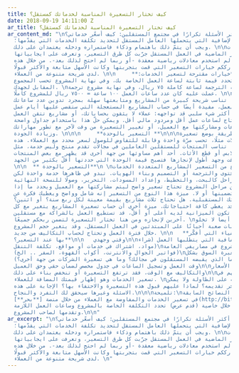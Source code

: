```yaml
---
title: كيف تختار التسعيرة المناسبة لخدماتك كمستقل؟
date: 2018-09-19 14:11:00 Z
ar_title: كيف تختار التسعيرة المناسبة لخدماتك كمستقل؟
ar_content_md: "\nأحد أكثر الأسئلة تكرارًا في مجتمع المستقلين: كيف أسعّر خدماتي؟ \nهذه
  المسؤولية الإضافية التي يتحملها العامل المستقل لتحديد تكلفة الخدمات التي يقدّمها؛
  ويجب أن يتمّ ذلك باهتمام وذكاء فاستمراره ودخله يعتمدان على ذلك. \n\nخلال السنوات
  الخمسة عشر الماضية في العمل المستقل جرّبت كل طرق التسعير، وتعرفت على ايجابياتها
  وسلبياتها. لم استخدم معادلات رياضية معقدة -أو ربما لم احتج لذلك بعد-. من خلال هذه
  التدوينة أشارككم خيارات التسعير التي قمت بتجربتها وكانت الأسهل متابعة والأكثر قبولًا
  لدى شريحة متنوعة من العملاء. \n\n     **:خيارات مقترحة لتسعير الخدمات**\n\n   **بالساعه**\n\nالتسعير
  بالساعة يعني أن تحدد قيمة ثابتة لساعة العمل الخاصة بك، وفي نهاية المشروع تحسب المجموع
  المقابل لجهدك. \nيعني مثلًا: كلفة الترجمة لساعة كاملة ٧٥ ريال، وفي نهاية مشروع ترجمة
  عملت عليه كان عدد ساعات العمل ١٠٠ ساعة = ٧٥٠٠ ريال للمشروع كاملًا. \n\nميزة هذه
  الطريقة إنّها تناسب شريحة كبيرة من المشاريع ومتابعتها سهلة بمجرد تدوين عدد ساعاتك
  اليومية في العمل، مفيدة أيضًا في حساب المشاريع المستعجلة التي ستقضي عليها أيام عمل
  كاملة. لكن أكثر شيء سلبي قد تواجهه: عملاء لا يثقون بحساباتك، أو مشاريع تتقن العمل
  عليها لذلك تحتاج لساعات عمل أقل ومردود مالي أقل. ويمكن حلّ هذا باستخدام جداول واضحة
  لتسجيل الساعات ومشاركتها مع العميل، أو تغيير التسعيرة من وقت لآخر مع تطور مهاراتك
  وزيادة الجودة. \n\n\n     **التسعير بالوحدة **\n\n\nأفادتني هذه الطريقة بوضع تسعيرة
  المقالات مثلًا، تحسب مرّة واحدة وقابلة للتفاوض للوصول لسعر محدد مع العملاء. هذه
  التسعيرة أيضا تناسب المنتجات للمستقلين العاملين في مجالات تقدم منتج وليس خدمة، مثل
  الأطعمة أو الملابس أو قطع الأثاث. أحد أهم مساوئها من جهة أخرى قد يظهر مع بعض المنتجات
  صعوبات عمل ووقت وجهد أطول لإنجازها فتصبح قيمة الوحدة التي حددتها أقلّ بكثير من الجهد.
  \n\n  ** التسعير بالوحدة**\n \nيناسب هذا النوع من التسعير المشاريع المتعددة الخدمات،
  مثل كتابة المحتوى والترجمة أو التصميم وبناء الهويات. تبدو في ظاهرها خدمة واحدة لكن
  العمل يمر بعدة مراحل كالبحث، والتخطيط، وإعداد المسودات، التحرير، وصولًا للنسخة النهائية.
  كل مرحلة من مراحل المشروع تحتاج تسعير واضح ليتم مشاركتها مع العميل ويحدد ما إذا
  كان يرغب بتضمينها أو لا. ميزة هذا النوع من التسعير إنه شامل وواضح ويعطيك فكرة عن
  مصروفاتك ومدخراتك المستقبلية. هل تحتاج ثلاث مشاريع بقيمة معينة لكل ربع سنة؟ أو اثنين؟
  أو مشروع واحد يغطي كافة احتياجاتك. ميزة أخرى أن حساب تسعيرة المشاريع يتغير مع كل
  عميل، فقد تكون الميزانية لديه أعلى أو أقلّ، قد تستطيع العمل بالشراكة مع مستقلين
  آخرين لإنجازه ومن هنا تختار التسعيرة لتضمن ربحكم جميعًا. \nهذه الطريقة أيضا لا تخلو
  من مساوئ، فالحسابات صعبة أحيانًا على المبتدئين في العمل المستقل. وقد يتغير حجم المشروع
  خلال فترة العمل وتحتاج لحساب التكاليف من جديد. \n\n   **ما هي الأشياء التي أفكّر
  بها عند التسعير؟**\n\n   وقتي وجهدي\n\nالتكاليف الإضافية التي يتطلبها العمل (شراء
  مواد، اشتراك في خدمات أو مواقع، تكلفة التنقل)\nمساهمة هذا المشروع في مصاريفي العامة
  (فواتير الجوال والانترنت، أكواب القهوة، السفر .. الخ)\nضبطه مع تسعيرة السوق بشكل
  عام (ما الذي يقبضه المستقلون في مجالك؟ وما هي تسعيرة الشركات من جهة أخرى؟)\n\nمتابعة
  وقت العمل وتسجيل الساعات في جدول مخصص لضمان حقي وحق العميل\n\nوالانتباه لتغير الأسعار
  والتكاليف مع الوقت، فقد ترتفع التسعيرة أو تنخفض بناء على ذلك\n\nتبقى عنصر مهم في
  تسعير الخدمات وهو إظهار قيمتك المضافة للعملاء. \nما الذي ستضعه على الطاولة ولا يمكن
  لمستقل آخر تقديمه؟ لماذا عليهم قبول هذه التسعيرة والاحتفاء بها؟ الإجابة على هذه
  الاسئلة وغيرها سيحقق لك التفرد والنجاح.\n\n\nتلميحة:\nيمكنك تجربة النصائح السابقة
  في تسعير الخدمات والمفاوضة مع العملاء من خلال منصة [**بحر**](http://bit.ly/2NUTTy4)
  للمستقلين. فمن خلال خاصية (قدم عرض) تحدد التكلفة الخاصة بالمشروع وساعات العمل اللازمة
  وتقدمها لصاحب المشروع.\n\n"
ar_excerpt: "\nأحد أكثر الأسئلة تكرارًا في مجتمع المستقلين: كيف أسعّر خدماتي؟ \nهذه
  المسؤولية الإضافية التي يتحملها العامل المستقل لتحديد تكلفة الخدمات التي يقدّمها؛
  ويجب أن يتمّ ذلك باهتمام وذكاء فاستمراره ودخله يعتمدان على ذلك. \n\nخلال السنوات
  الخمسة عشر الماضية في العمل المستقل جرّبت كل طرق التسعير، وتعرفت على ايجابياتها
  وسلبياتها. لم استخدم معادلات رياضية معقدة -أو ربما لم احتج لذلك بعد-. من خلال هذه
  التدوينة أشارككم خيارات التسعير التي قمت بتجربتها وكانت الأسهل متابعة والأكثر قبولًا
  لدى شريحة متنوعة من العملاء. \n"
---
```


